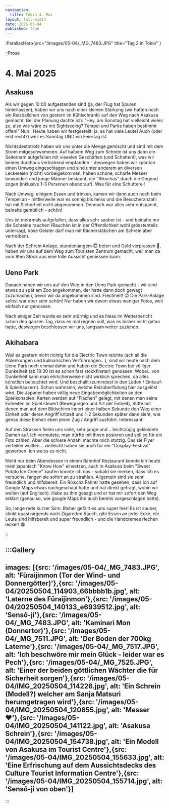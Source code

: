 ```yaml
---
navigation:
  title: Tokio 4. Mai
layout: full-width
date: 2025-05-04
published: true
---
```


:ParallaxHero{src="/images/05-04/_MG_7483.JPG" title="Tag 2 in Tokio" }

::Prose

# 4. Mai 2025

## Asakusa
Als wir gegen 10:00 aufgestanden sind (ja, der Flug hat Spuren hinterlassen),
haben wir uns nach einer kleinen Stärkung (wir hatten noch ein Reisbällchen von gestern im Kühlschrank)
auf den Weg nach Asakusa gemacht. Bei der Planung dachte ich: 
"Hey, am Sonntag hat vielleicht vieles zu, also wie wäre es mit Sightseeing? Tempel und Parks haben bestimmt offen!"
Nun.. Heute haben wir festgestellt: ja, es hat viele Leute! Auch (oder erst recht?) weil es Sonntag UND ein Feiertag ist.

Nichtsdestotrotz haben wir uns unter die Menge gemischt und sind mit dem Strom mitgeschwommen.
Auf halbem Weg zum Schrein ist uns dann ein Seitenarm aufgefallen mit vieeelen Geschäften (und Schatten!),
was wir beides durchaus verlockend empfanden - deswegen haben wir spontan einen Umweg eingeschlagen und sind
unter anderem an diversen Leckereien (nicht) vorbeigekommen, haben schöne, scharfe Messer bewundert und
junge Männer bestaunt, die "Rikschas" durch die Gegend zogen (inklusive 1-3 Personen obendrauf). Was für eine Schufterei!

Nach Umweg, einigem Essen und trinken, kamen wir dann auch noch beim Tempel an - mittlerweile war es sonnig bis heiss
und die Besucheranzahl hat mit Sicherheit nicht abgenommen. Dennoch war alles sehr entspannt, beinahe gemütlich - schön!

Uns ist mehrmals aufgefallen, dass alles sehr sauber ist - und beinahe nur die Schreine rauchen 
(Rauchen ist in der Öffentlichkeit wohl grösstenteils untersagt, böse Geister darf man mit Rächerstäbchen am Schrein aber vertreiben).

Nach der Schrein Anlage, stundenlangem 😇 beten und Geld verprassen 🫣, haben wir uns auf dem Weg zum Touristen Zentrum gemacht,
weil man da vom 8ten Stock aus eine tolle Aussicht geniessen kann.

## Ueno Park

Danach haben wir uns auf den Weg in den Ueno Park gemacht - wir sind etwas zu spät am Zoo angekommen, der hatte dann
doch gewagt zuzumachen, bevor wir da angekommen sind. Frechheit! 😊
Die Park-Anlage selbst war aber sehr schön! Nur haben wir davon etwas weniger Fotos, weil einfach nur genossen.

Nach einiger Zeit wurde es sehr stürmig und es hiess im Wetterbericht schon den ganzen Tag, dass es mal regnen soll,
was es bisher nicht getan hatte, deswegen beschlossen wir uns, langsam weiter zuziehen.

## Akihabara

Weil es gestern nicht richtig für die Electric Town reichte
(ach all die Ablenkungen und kulinarischen Verführungen...),
sind wir heute nach dem Ueno Park noch einmal dahin und 
haben die Electric Town bei völliger Dunkelheit (ab 18:30 ist es schon fast stockfinster) genossen.
Wobei.. von Dunkelheit kann man ehrlicherweise nicht wirklich sprechen, da alles künstlich beleuchtet wird.
Und beschallt (zumindest in den Läden / Einkauf- & Spielhäusern). 
Schon wahnsinn, welche Reizüberflutung hier ausgelöst wird. Die Japaner haben völlig neue Eingabemöglichkeiten an den
Spielkonsolen: Karten werden auf "Flächen" gelegt, mit denen man seine Einheiten im Spiel steuert (Bewegungen und Art der Einheit),
Stifte mit denen man auf dem Bildschirm innert einer halben Sekunde den Weg einer Einheit oder deren Angriff kritzelt
und 1-2 Sekunden später dann sieht, wie genau diese Einheit eben jenen Zug / Angriff ausführt. Interessant!

Auf den Strassen fielen uns viele, sehr junge und .. leichtzügig gekleidete Damen auf. 
Ich vermutete, man dürfte mit ihnen posieren und soll so für ein Foto zahlen. Aber die schiere Anzahl machte mich stutzig.
Das sie Flyer verteilen wollten... vielleicht haben sie auch für ein "Cosplay-Festival" geworben. Ich weiss es nicht.

Nicht nur beim Abendessen in einem Bahnhof Restaurant konnte ich heute mein japanisch "Know How" einsetzen,
auch in Asakusa beim "Sweet Potato Ice Creme" kaufen konnte ich das - sobald sie merken, dass ich es versuche,
fangen sie sofort an zu strahlen. Allgemein sind sie sehr freundlich und hilfsbereit: Ein Rikscha Fahrer hatte gesehen,
dass ich auf Google Maps etwas nachgeschaut hatte und hat direkt gefragt, wohin wir wollen (auf Englisch). 
Habe es ihm gesagt und er hat mir sofort den Weg erklärt (genau so, wie google Maps ihn auch bereits vorgeschlagen hatte).

So, lange rede kurzer Sinn:
Bisher gefällt es uns super hier! Es ist sauber, stinkt quasi nirgends nach Zigaretten Rauch, gibt Essen an jeder Ecke,
die Leute sind hilfsbereit und super freundlich - und die Handcremes riechen lecker! 😁

::

:::Gallery
---
images: [{src: '/images/05-04/_MG_7483.JPG', alt: 'Fūraijinmon (Tor der Wind- und Donnergötter)'},{src: '/images/05-04/20250504_114903_66bbbb1b.jpg', alt: 'Laterne des Fūraijinmon'},{src: '/images/05-04/20250504_140133_e6939512.jpg', alt: 'Sensō-ji'},{src: '/images/05-04/_MG_7483.JPG', alt: 'Kaminari Mon (Donnertor)'},{src: '/images/05-04/_MG_7511.JPG', alt: 'Der Boden der 700kg Laterne'},{src: '/images/05-04/_MG_7517.JPG', alt: 'Ich beschwöre mir mein Glück - leider war es Pech'},{src: '/images/05-04/_MG_7525.JPG', alt: 'Einer der beiden göttlichen Wächter die für Sicherheit sorgen'},{src: '/images/05-04/IMG_20250504_114226.jpg', alt: 'Ein Schrein (Modell?) welcher am Sanja Matsuri herumgetragen wird'},{src: '/images/05-04/IMG_20250504_120655.jpg', alt: 'Messer ❤️'},{src: '/images/05-04/IMG_20250504_141122.jpg', alt: 'Asakusa Schrein'},{src: '/images/05-04/IMG_20250504_154738.jpg', alt: 'Ein Modell von Asakusa im Tourist Centre'},{src: '/images/05-04/IMG_20250504_155633.jpg', alt: 'Eine Erfrischung auf dem Aussichtsdecks des Culture Tourist Information Centre'},{src: '/images/05-04/IMG_20250504_155714.jpg', alt: 'Sensō-ji von oben'}]
---
:::
